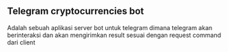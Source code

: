 
Telegram cryptocurrencies bot
----------------
Adalah sebuah aplikasi server bot untuk telegram dimana telegram akan berinteraksi dan akan mengirimkan result sesuai dengan request command dari client  
